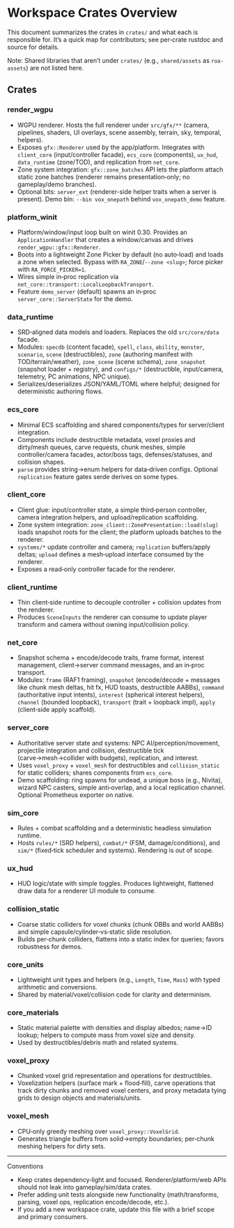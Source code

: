 # Workspace Crates Overview

This document summarizes the crates in `crates/` and what each is responsible for. It’s a quick map for contributors; see per‑crate rustdoc and source for details.

Note: Shared libraries that aren’t under `crates/` (e.g., `shared/assets` as `roa-assets`) are not listed here.

## Crates

### render_wgpu
- WGPU renderer. Hosts the full renderer under `src/gfx/**` (camera, pipelines, shaders, UI overlays, scene assembly, terrain, sky, temporal, helpers).
- Exposes `gfx::Renderer` used by the app/platform. Integrates with `client_core` (input/controller facade), `ecs_core` (components), `ux_hud`, `data_runtime` (zone/TOD), and replication from `net_core`.
- Zone system integration: `gfx::zone_batches` API lets the platform attach static zone batches (renderer remains presentation‑only; no gameplay/demo branches).
- Optional bits: `server_ext` (renderer-side helper traits when a server is present). Demo bin: `--bin vox_onepath` behind `vox_onepath_demo` feature.

### platform_winit
- Platform/window/input loop built on winit 0.30. Provides an `ApplicationHandler` that creates a window/canvas and drives `render_wgpu::gfx::Renderer`.
- Boots into a lightweight Zone Picker by default (no auto‑load) and loads a zone when selected. Bypass with `RA_ZONE`/`--zone <slug>`; force picker with `RA_FORCE_PICKER=1`.
- Wires simple in‑proc replication via `net_core::transport::LocalLoopbackTransport`.
- Feature `demo_server` (default) spawns an in‑proc `server_core::ServerState` for the demo.

### data_runtime
- SRD‑aligned data models and loaders. Replaces the old `src/core/data` facade.
- Modules: `specdb` (content facade), `spell`, `class`, `ability`, `monster`, `scenario`, `scene` (destructibles), `zone` (authoring manifest with TOD/terrain/weather), `zone_scene` (scene schema), `zone_snapshot` (snapshot loader + registry), and `configs/*` (destructible, input/camera, telemetry, PC animations, NPC unique).
- Serializes/deserializes JSON/YAML/TOML where helpful; designed for deterministic authoring flows.

### ecs_core
- Minimal ECS scaffolding and shared components/types for server/client integration.
- Components include destructible metadata, voxel proxies and dirty/mesh queues, carve requests, chunk meshes, simple controller/camera facades, actor/boss tags, defenses/statuses, and collision shapes.
- `parse` provides string→enum helpers for data‑driven configs. Optional `replication` feature gates serde derives on some types.

### client_core
- Client glue: input/controller state, a simple third‑person controller, camera integration helpers, and upload/replication scaffolding.
- Zone system integration: `zone_client::ZonePresentation::load(slug)` loads snapshot roots for the client; the platform uploads batches to the renderer.
- `systems/*` update controller and camera; `replication` buffers/apply deltas; `upload` defines a mesh‑upload interface consumed by the renderer.
- Exposes a read‑only controller facade for the renderer.

### client_runtime
- Thin client‑side runtime to decouple controller + collision updates from the renderer.
- Produces `SceneInputs` the renderer can consume to update player transform and camera without owning input/collision policy.

### net_core
- Snapshot schema + encode/decode traits, frame format, interest management, client→server command messages, and an in‑proc transport.
- Modules: `frame` (RAF1 framing), `snapshot` (encode/decode + messages like chunk mesh deltas, hit fx, HUD toasts, destructible AABBs), `command` (authoritative input intents), `interest` (spherical interest helpers), `channel` (bounded loopback), `transport` (trait + loopback impl), `apply` (client‑side apply scaffold).

### server_core
- Authoritative server state and systems: NPC AI/perception/movement, projectile integration and collision, destructible tick (carve→mesh→collider with budgets), replication, and interest.
- Uses `voxel_proxy` + `voxel_mesh` for destructibles and `collision_static` for static colliders; shares components from `ecs_core`.
- Demo scaffolding: ring spawns for undead, a unique boss (e.g., Nivita), wizard NPC casters, simple anti‑overlap, and a local replication channel. Optional Prometheus exporter on native.

### sim_core
- Rules + combat scaffolding and a deterministic headless simulation runtime.
- Hosts `rules/*` (SRD helpers), `combat/*` (FSM, damage/conditions), and `sim/*` (fixed‑tick scheduler and systems). Rendering is out of scope.

### ux_hud
- HUD logic/state with simple toggles. Produces lightweight, flattened draw data for a renderer UI module to consume.

### collision_static
- Coarse static colliders for voxel chunks (chunk OBBs and world AABBs) and simple capsule/cylinder‑vs‑static slide resolution.
- Builds per‑chunk colliders, flattens into a static index for queries; favors robustness for demos.

### core_units
- Lightweight unit types and helpers (e.g., `Length`, `Time`, `Mass`) with typed arithmetic and conversions.
- Shared by material/voxel/collision code for clarity and determinism.

### core_materials
- Static material palette with densities and display albedos; name→ID lookup; helpers to compute mass from voxel size and density.
- Used by destructibles/debris math and related systems.

### voxel_proxy
- Chunked voxel grid representation and operations for destructibles.
- Voxelization helpers (surface mark + flood‑fill), carve operations that track dirty chunks and removed voxel centers, and proxy metadata tying grids to design objects and materials/units.

### voxel_mesh
- CPU‑only greedy meshing over `voxel_proxy::VoxelGrid`.
- Generates triangle buffers from solid→empty boundaries; per‑chunk meshing helpers for dirty sets.

---

Conventions
- Keep crates dependency‑light and focused. Renderer/platform/web APIs should not leak into gameplay/sim/data crates.
- Prefer adding unit tests alongside new functionality (math/transforms, parsing, voxel ops, replication encode/decode, etc.).
- If you add a new workspace crate, update this file with a brief scope and primary consumers.
